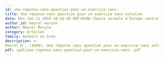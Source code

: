 ```yaml
---
id: une-reponse-sans-question-pour-un-exercice-sans-
title: Une réponse sans question pour un exercice sans solution
date: Mon Jan 21 2019 10:16:49 GMT+0100 (heure normale d’Europe centrale)
author_id: maurel-maryse
author: Maurel Maryse
category: Articles
family: Auteurs du Grex
description: >-
Maurel M., (1998), Une réponse sans question pour un exercice sans solution, Expliciter n° 27, p. 39 - 46. 
pdf: /pdf/une-reponse-sans-question-pour-un-exercice-sans-.pdf
---
```

